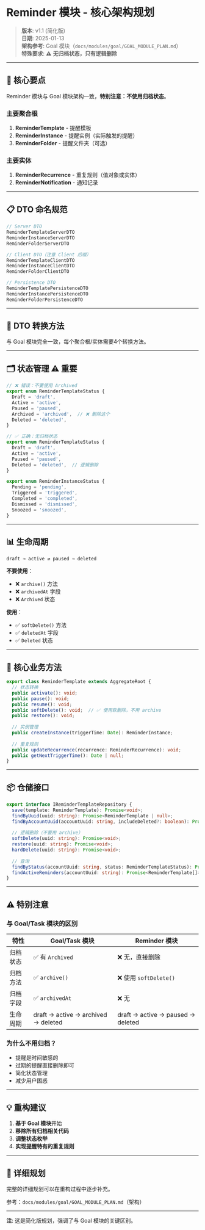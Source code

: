 # Reminder 模块 - 核心架构规划

> **版本**: v1.1 (简化版)  
> **日期**: 2025-01-13  
> **架构参考**: Goal 模块（`docs/modules/goal/GOAL_MODULE_PLAN.md`）  
> **特殊要求**: ⚠️ **无归档状态，只有逻辑删除**

---

## 🎯 核心要点

Reminder 模块与 Goal 模块架构一致，**特别注意：不使用归档状态**。

### 主要聚合根
1. **ReminderTemplate** - 提醒模板
2. **ReminderInstance** - 提醒实例（实际触发的提醒）
3. **ReminderFolder** - 提醒文件夹（可选）

### 主要实体
1. **ReminderRecurrence** - 重复规则（值对象或实体）
2. **ReminderNotification** - 通知记录

---

## 📋 DTO 命名规范

```typescript
// Server DTO
ReminderTemplateServerDTO
ReminderInstanceServerDTO
ReminderFolderServerDTO

// Client DTO（注意 Client 后缀）
ReminderTemplateClientDTO
ReminderInstanceClientDTO
ReminderFolderClientDTO

// Persistence DTO
ReminderTemplatePersistenceDTO
ReminderInstancePersistenceDTO
ReminderFolderPersistenceDTO
```

---

## 🔄 DTO 转换方法

与 Goal 模块完全一致，每个聚合根/实体需要4个转换方法。

---

## 🗂️ 状态管理 ⚠️ 重要

```typescript
// ❌ 错误：不要使用 Archived
export enum ReminderTemplateStatus {
  Draft = 'draft',
  Active = 'active',
  Paused = 'paused',
  Archived = 'archived',  // ❌ 删除这个
  Deleted = 'deleted',
}

// ✅ 正确：无归档状态
export enum ReminderTemplateStatus {
  Draft = 'draft',
  Active = 'active',
  Paused = 'paused',
  Deleted = 'deleted',  // 逻辑删除
}

export enum ReminderInstanceStatus {
  Pending = 'pending',
  Triggered = 'triggered',
  Completed = 'completed',
  Dismissed = 'dismissed',
  Snoozed = 'snoozed',
}
```

---

## 📊 生命周期

```
draft → active ⇄ paused → deleted
```

**不要使用**：
- ❌ `archive()` 方法
- ❌ `archivedAt` 字段
- ❌ `Archived` 状态

**使用**：
- ✅ `softDelete()` 方法
- ✅ `deletedAt` 字段
- ✅ `Deleted` 状态

---

## 🔑 核心业务方法

```typescript
export class ReminderTemplate extends AggregateRoot {
  // 状态转换
  public activate(): void;
  public pause(): void;
  public resume(): void;
  public softDelete(): void;  // ✅ 使用软删除，不用 archive
  public restore(): void;
  
  // 实例管理
  public createInstance(triggerTime: Date): ReminderInstance;
  
  // 重复规则
  public updateRecurrence(recurrence: ReminderRecurrence): void;
  public getNextTriggerTime(): Date | null;
}
```

---

## 📦 仓储接口

```typescript
export interface IReminderTemplateRepository {
  save(template: ReminderTemplate): Promise<void>;
  findByUuid(uuid: string): Promise<ReminderTemplate | null>;
  findByAccountUuid(accountUuid: string, includeDeleted?: boolean): Promise<ReminderTemplate[]>;
  
  // 逻辑删除（不要用 archive）
  softDelete(uuid: string): Promise<void>;
  restore(uuid: string): Promise<void>;
  hardDelete(uuid: string): Promise<void>;
  
  // 查询
  findByStatus(accountUuid: string, status: ReminderTemplateStatus): Promise<ReminderTemplate[]>;
  findActiveReminders(accountUuid: string): Promise<ReminderTemplate[]>;
}
```

---

## ⚠️ 特别注意

### 与 Goal/Task 模块的区别

| 特性 | Goal/Task 模块 | Reminder 模块 |
|------|---------------|--------------|
| 归档状态 | ✅ 有 `Archived` | ❌ 无，直接删除 |
| 归档方法 | ✅ `archive()` | ❌ 使用 `softDelete()` |
| 归档字段 | ✅ `archivedAt` | ❌ 无 |
| 生命周期 | draft → active → archived → deleted | draft → active → paused → deleted |

### 为什么不用归档？

- 提醒是时间敏感的
- 过期的提醒直接删除即可
- 简化状态管理
- 减少用户困惑

---

## 💡 重构建议

1. **基于 Goal 模块**开始
2. **移除所有归档相关代码**
3. **调整状态枚举**
4. **实现提醒特有的重复规则**

---

## 📖 详细规划

完整的详细规划可以在重构过程中逐步补充。

参考：`docs/modules/goal/GOAL_MODULE_PLAN.md`（架构）

---

**注**: 这是简化版规划，强调了与 Goal 模块的关键区别。
